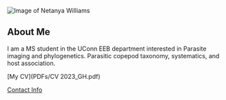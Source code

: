 ![Image of Netanya Williams](images/headshot.png "REPLACE_WITH_SHORT_DESCRIPTION")

## About Me
I am a MS student in the UConn EEB department interested in Parasite imaging and phylogenetics. Parasitic copepod taxonomy, systematics, and host association.

[My CV](PDFs/CV 2023_GH.pdf)

[Contact Info](contact-info.html) 


